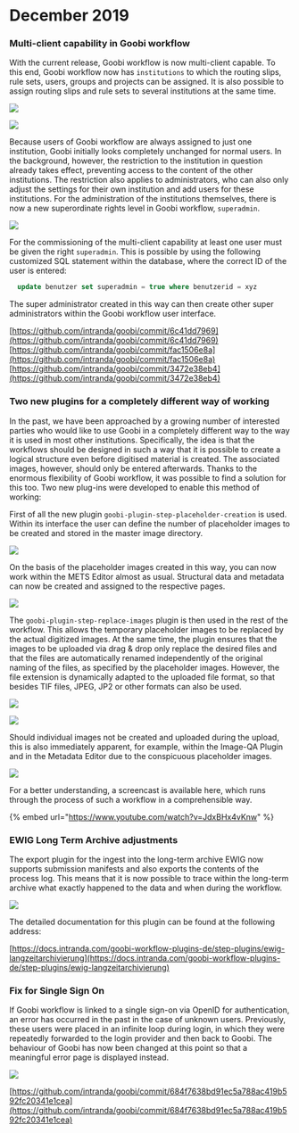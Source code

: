 # December 2019

### Multi-client capability in Goobi workflow

With the current release, Goobi workflow is now multi-client capable. To this end, Goobi workflow now has `institutions` to which the routing slips, rule sets, users, groups and projects can be assigned. It is also possible to assign routing slips and rule sets to several institutions at the same time.

![](../.gitbook/assets/1912_institutions1_en.png)

![](../.gitbook/assets/1912_institutions3_en.png)

Because users of Goobi workflow are always assigned to just one institution, Goobi initially looks completely unchanged for normal users. In the background, however, the restriction to the institution in question already takes effect, preventing access to the content of the other institutions. The restriction also applies to administrators, who can also only adjust the settings for their own institution and add users for these institutions. For the administration of the institutions themselves, there is now a new superordinate rights level in Goobi workflow, `superadmin`.

![](../.gitbook/assets/1912_institutions5_en.png)

For the commissioning of the multi-client capability at least one user must be given the right `superadmin`. This is possible by using the following customized SQL statement within the database, where the correct ID of the user is entered:

```sql
  update benutzer set superadmin = true where benutzerid = xyz
```

The super administrator created in this way can then create other super administrators within the Goobi workflow user interface.

[https://github.com/intranda/goobi/commit/6c41dd7969](https://github.com/intranda/goobi/commit/6c41dd7969)  
[https://github.com/intranda/goobi/commit/fac1506e8a](https://github.com/intranda/goobi/commit/fac1506e8a)  
[https://github.com/intranda/goobi/commit/3472e38eb4](https://github.com/intranda/goobi/commit/3472e38eb4)

### Two new plugins for a completely different way of working

In the past, we have been approached by a growing number of interested parties who would like to use Goobi in a completely different way to the way it is used in most other institutions. Specifically, the idea is that the workflows should be designed in such a way that it is possible to create a logical structure even before digitised material is created. The associated images, however, should only be entered afterwards. Thanks to the enormous flexibility of Goobi workflow, it was possible to find a solution for this too. Two new plug-ins were developed to enable this method of working:

First of all the new plugin `goobi-plugin-step-placeholder-creation` is used. Within its interface the user can define the number of placeholder images to be created and stored in the master image directory.

![](../.gitbook/assets/1912_placeholder1_en.png)

On the basis of the placeholder images created in this way, you can now work within the METS Editor almost as usual. Structural data and metadata can now be created and assigned to the respective pages.

![](../.gitbook/assets/1912_placeholder2_en.png)

The `goobi-plugin-step-replace-images` plugin is then used in the rest of the workflow. This allows the temporary placeholder images to be replaced by the actual digitized images. At the same time, the plugin ensures that the images to be uploaded via drag & drop only replace the desired files and that the files are automatically renamed independently of the original naming of the files, as specified by the placeholder images. However, the file extension is dynamically adapted to the uploaded file format, so that besides TIF files, JPEG, JP2 or other formats can also be used.

![](../.gitbook/assets/1912_placeholder3_en.png)

![](../.gitbook/assets/1912_placeholder4_en.png)

Should individual images not be created and uploaded during the upload, this is also immediately apparent, for example, within the Image-QA Plugin and in the Metadata Editor due to the conspicuous placeholder images.

![](../.gitbook/assets/1912_placeholder5_en.png)

For a better understanding, a screencast is available here, which runs through the process of such a workflow in a comprehensible way.

{% embed url="https://www.youtube.com/watch?v=JdxBHx4vKnw" %}

### EWIG Long Term Archive adjustments

The export plugin for the ingest into the long-term archive EWIG now supports submission manifests and also exports the contents of the process log. This means that it is now possible to trace within the long-term archive what exactly happened to the data and when during the workflow.

![](../.gitbook/assets/1912_ewig_documentation.png)

The detailed documentation for this plugin can be found at the following address:

[https://docs.intranda.com/goobi-workflow-plugins-de/step-plugins/ewig-langzeitarchivierung](https://docs.intranda.com/goobi-workflow-plugins-de/step-plugins/ewig-langzeitarchivierung)

### Fix for Single Sign On

If Goobi workflow is linked to a single sign-on via OpenID for authentication, an error has occurred in the past in the case of unknown users. Previously, these users were placed in an infinite loop during login, in which they were repeatedly forwarded to the login provider and then back to Goobi. The behaviour of Goobi has now been changed at this point so that a meaningful error page is displayed instead.

![](../.gitbook/assets/1912_openid_error.png)

[https://github.com/intranda/goobi/commit/684f7638bd91ec5a788ac419b592fc20341e1cea](https://github.com/intranda/goobi/commit/684f7638bd91ec5a788ac419b592fc20341e1cea)

